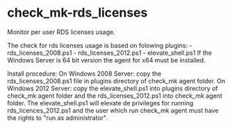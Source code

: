 # check_mk-rds_licenses
Monitor per user RDS licenses usage.

The check for rds licenses usage is based on folowing plugins:
        - rds_licenses_2008.ps1
        - rds_licenses_2012.ps1
        - elevate_shell.ps1
If the Windows Server is 64 bit version the agent for x64 must be installed.

Install procedure:
        On Windows 2008 Server: copy the rds_licenses_2008.ps1 file in plugins
directory of check_mk agent folder.
        On Windows 2012 Server: copy the elevate_shell.ps1 into plugins directory
of check_mk agent folder and the rds_licenses_2012.ps1 into check_mk agent folder.
The elevate_shell.ps1 will elevate de privileges for running rds_licences_2012.ps1
and the user which run check_mk agent must have the rights to "run as 
administrator".
